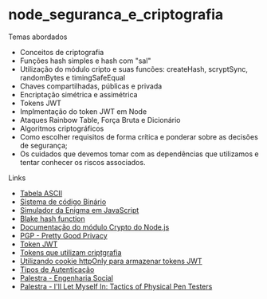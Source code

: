 # node_seguranca_e_criptografia

Temas abordados 

* Conceitos de criptografia
* Funções hash simples e hash com "sal"
* Utilização do módulo cripto e suas funcões: createHash, scryptSync, randomBytes e timingSafeEqual
* Chaves compartilhadas, públicas e privada
* Encriptação simétrica e assimétrica
* Tokens JWT
* Implmentação do token JWT em Node
* Ataques Rainbow Table, Força Bruta e Dicionário
* Algoritmos criptográficos
* Como escolher requisitos de forma crítica e ponderar sobre as decisões de segurança;
* Os cuidados que devemos tomar com as dependências que utilizamos e tentar conhecer os riscos associados.

Links

* [Tabela ASCII](https://www.ime.usp.br/~pf/algoritmos/apend/ascii.html)
* [Sistema de código Binário](https://www.alura.com.br/artigos/sistema-codigo-binario)
* [Simulador da Enigma em JavaScript](https://people.physik.hu-berlin.de/~palloks/js/enigma/index_en.html#top)
* [Blake hash function](https://github.com/BLAKE3-team/BLAKE3)
* [Documentação do módulo Crypto do Node.js](https://nodejs.org/api/crypto.html#crypto_crypto_createcipheriv_algorithm_key_iv_options)
* [PGP - Pretty Good Privacy](https://www.freecodecamp.org/news/how-does-pretty-good-privacy-work-3f5f75ecea97/)
* [Token JWT](https://jwt.io/introduction)
* [Tokens que utilizam criptgrafia](https://www.brunobrito.net.br/jose-jwt-jws-jwe-jwa-jwk-jwks/)
* [Utilizando cookie httpOnly para armazenar tokens JWT](https://developer.mozilla.org/pt-BR/docs/Web/HTTP/Cookies#cookies_secure_e_httponly)
* [Tipos de Autenticação](https://www.alura.com.br/artigos/tipos-de-autenticacao)
* [Palestra - Engenharia Social](https://www.youtube.com/watch?v=SHiaVrIZD2w)
* [Palestra - I'll Let Myself In: Tactics of Physical Pen Testers](https://www.youtube.com/watch?v=rnmcRTnTNC8)